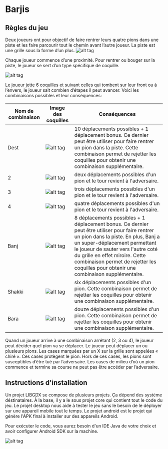 # Barjis
## Règles du jeu
Deux joueurs ont pour objectif de faire rentrer leurs quatre pions dans une piste et les faire parcourir tout le chemin avant l’autre joueur. La piste est une grille sous la forme d’un plus.
![alt tag](https://docs.google.com/drawings/d/1c1Wv42oEv-8J8BVvqjVi-rr0kD5fEWJv2S5JbmhdlQw/pub?w=800)

Chaque joueur commence d’une proximité. Pour rentrer ou bouger sur la piste, le joueur se sert d’un type spécifique de coquille.

![alt tag](https://docs.google.com/drawings/d/1yopyu2S7Q33xEzemKnE5ENtSVNdaa3OKSWepErLRWdQ/pub?w=202&amp;h=134)

Le joueur jette 6 coquilles et suivant celles qui tombent sur leur front ou à l’envers, le joueur sait combien d’étapes il peut avancer. Voici les combinaisons possibles et leur conséquences:

Nom de combinaison  | Image des coquilles  | Conséquences
------------- | -------------  | -------------
Dest  | ![alt tag](https://drive.google.com/uc?export=view&id=0By-byFWb51ReWVFHMjhVSjhfMFU)  | 10 déplacements possibles + 1 déplacement bonus. Ce dernier peut être utiliser pour faire rentrer un pion dans la piste. Cette combinaison permet de rejetter les coquilles pour obtenir une combinaison supplémentaire.
2  | ![alt tag](https://drive.google.com/uc?export=view&id=0By-byFWb51RedTBGMUJKSEI5WFE)  | deux déplacements possibles d'un pion et le tour revient à l'adversaire.
3  | ![alt tag](https://drive.google.com/uc?export=view&id=0By-byFWb51ReR0p2Ti1kMUM4bE0)  | trois déplacements possibles d'un pion et le tour revient à l'adversaire.
4  | ![alt tag](https://drive.google.com/uc?export=view&id=0By-byFWb51ReT3B1SXBqbEFIVzA)  | quatre déplacements possibles d'un pion et le tour revient à l'adversaire.
Banj  | ![alt tag](https://drive.google.com/uc?export=view&id=0By-byFWb51ReWko0TUpSelAxaXM)  | 8 déplacements possibles + 1 déplacement bonus. Ce dernier peut être utiliser pour faire rentrer un pion dans la piste. En plus, Banj a un super-déplacement permettant le joueur de sauter vers l'autre coté du grille en effet miroire. Cette combinaison permet de rejetter les coquilles pour obtenir une combinaison supplémentaire.
Shakki  | ![alt tag](https://drive.google.com/uc?export=view&id=0By-byFWb51RedUdPb0xaTE9fdlk)  | six déplacements possibles d'un pion. Cette combinaison permet de rejetter les coquilles pour obtenir une combinaison supplémentaire.
Bara  | ![alt tag](https://drive.google.com/uc?export=view&id=0By-byFWb51ReM0FoRVZRVzF3ajA)  | douze déplacements possibles d'un pion. Cette combinaison permet de rejetter les coquilles pour obtenir une combinaison supplémentaire.
Quand un joueur arrive à une combinaison arrêtant (2, 3 ou 4), le joueur peut décider quel pion va se déplacer. Le joueur peut déplacer un ou plusieurs pions. Les cases marquées par un X sur la grille sont appelées « chiré ». Ces cases protègent le pion. Hors de ces cases, les pions sont susceptibles d’être tué par l’adversaire. Les cases de milieu d’où un pion commence et termine sa course ne peut pas être accéder par l’adversaire.

## Instructions d'installation
Un projet LIBGDX se compose de plusieurs projets. Ça dépend des système déstinataires. À la base, il y a le sous projet core qui contient tout le code du jeu. Le projet desktop nous aide à tester le jeu sans le besoin de le déployer sur une appareil mobile tout le temps. Le projet android est le projet qui génère l'APK final à installer sur des appareils Android.

Pour exécuter le code, vous aurez besoin d'un IDE Java de votre choix et avoir configurer Android SDK sur la machine.

![alt tag](https://drive.google.com/uc?export=view&id=0By-byFWb51ReN0Z4eTk4YnlBRUU)
